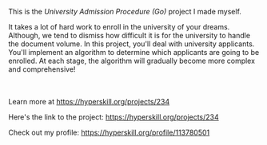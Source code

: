 This is the *University Admission Procedure (Go)* project I made myself.


<p>It takes a lot of hard work to enroll in the university of your dreams. Although, we tend to dismiss how difficult it is for the university to handle the document volume. In this project, you'll deal with university applicants. You'll implement an algorithm to determine which applicants are going to be enrolled. At each stage, the algorithm will gradually become more complex and comprehensive!</p><br/><br/>Learn more at <a href="https://hyperskill.org/projects/234?utm_source=ide&utm_medium=ide&utm_campaign=ide&utm_content=project-card">https://hyperskill.org/projects/234</a>

Here's the link to the project: https://hyperskill.org/projects/234

Check out my profile: https://hyperskill.org/profile/113780501